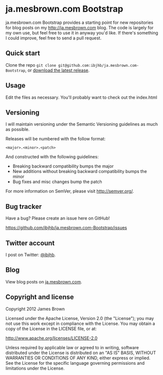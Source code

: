 # ja.mesbrown.com Bootstrap

ja.mesbrown.com Bootstrap provides a starting point for new repositories for blog posts on my
http://ja.mesbrown.com blog.  The code is largely for my own use, but feel free to use it
in anyway you'd like.  If there's something I could improve, feel free to send a pull request.

## Quick start 

Clone the repo `git clone git@github.com:ibjhb/ja.mesbrown.com-Bootstrap`, or [download the latest release](https://github.com/ibjhb/ja.mesbrown.com-Bootstrap/zipball/master).

## Usage

Edit the files as necessary.  You'll probably want to check out the index.html

Versioning
----------

I will maintain versioning under the Semantic Versioning guidelines as much as possible.

Releases will be numbered with the follow format:

`<major>.<minor>.<patch>`

And constructed with the following guidelines:

* Breaking backward compatibility bumps the major
* New additions without breaking backward compatibility bumps the minor
* Bug fixes and misc changes bump the patch

For more information on SemVer, please visit http://semver.org/.

Bug tracker
-----------

Have a bug? Please create an issue here on GitHub!

https://github.com/ibjhb/ja.mesbrown.com-Bootstrap/issues


Twitter account
---------------

I post on Twitter: [@ibjhb](http://twitter.com/ibjhb).


Blog
----

View blog posts on  [ja.mesbrown.com](http://ja.mesbrown.com).


Copyright and license
---------------------

Copyright 2012 James Brown

Licensed under the Apache License, Version 2.0 (the "License");
you may not use this work except in compliance with the License.
You may obtain a copy of the License in the LICENSE file, or at:

   http://www.apache.org/licenses/LICENSE-2.0

Unless required by applicable law or agreed to in writing, software
distributed under the License is distributed on an "AS IS" BASIS,
WITHOUT WARRANTIES OR CONDITIONS OF ANY KIND, either express or implied.
See the License for the specific language governing permissions and
limitations under the License.